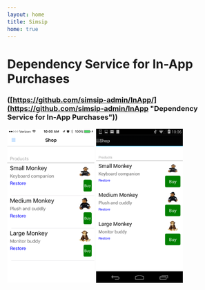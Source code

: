 ```yaml
---
layout: home
title: Simsip
home: true
---
```


# Dependency Service for In-App Purchases


### ([https://github.com/simsip-admin/InApp/](https://github.com/simsip-admin/InApp "Dependency Service for In-App Purchases"))

<img src="images/screenshot-ios-inapp.PNG" width="40%">  <img src="images/screenshot-android-inapp.png" width="40%">





